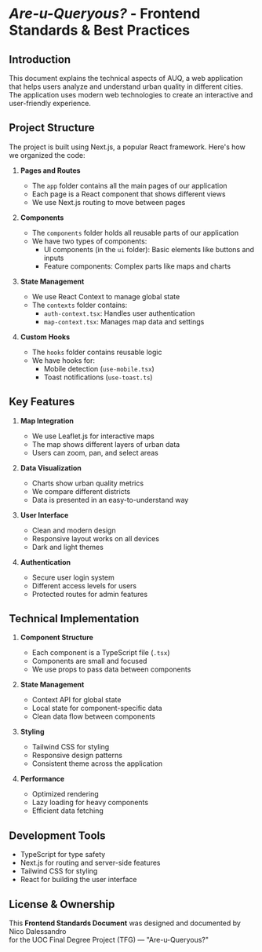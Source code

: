 # *Are-u-Queryous?* - Frontend Standards & Best Practices

## Introduction

This document explains the technical aspects of AUQ, a web application that helps users analyze and understand urban quality in different cities. The application uses modern web technologies to create an interactive and user-friendly experience.

## Project Structure

The project is built using Next.js, a popular React framework. Here's how we organized the code:

1. **Pages and Routes**
   - The `app` folder contains all the main pages of our application
   - Each page is a React component that shows different views
   - We use Next.js routing to move between pages

2. **Components**
   - The `components` folder holds all reusable parts of our application
   - We have two types of components:
     - UI components (in the `ui` folder): Basic elements like buttons and inputs
     - Feature components: Complex parts like maps and charts

3. **State Management**
   - We use React Context to manage global state
   - The `contexts` folder contains:
     - `auth-context.tsx`: Handles user authentication
     - `map-context.tsx`: Manages map data and settings

4. **Custom Hooks**
   - The `hooks` folder contains reusable logic
   - We have hooks for:
     - Mobile detection (`use-mobile.tsx`)
     - Toast notifications (`use-toast.ts`)

## Key Features

1. **Map Integration**
   - We use Leaflet.js for interactive maps
   - The map shows different layers of urban data
   - Users can zoom, pan, and select areas

2. **Data Visualization**
   - Charts show urban quality metrics
   - We compare different districts
   - Data is presented in an easy-to-understand way

3. **User Interface**
   - Clean and modern design
   - Responsive layout works on all devices
   - Dark and light themes

4. **Authentication**
   - Secure user login system
   - Different access levels for users
   - Protected routes for admin features

## Technical Implementation

1. **Component Structure**
   - Each component is a TypeScript file (`.tsx`)
   - Components are small and focused
   - We use props to pass data between components

2. **State Management**
   - Context API for global state
   - Local state for component-specific data
   - Clean data flow between components

3. **Styling**
   - Tailwind CSS for styling
   - Responsive design patterns
   - Consistent theme across the application

4. **Performance**
   - Optimized rendering
   - Lazy loading for heavy components
   - Efficient data fetching

## Development Tools

- TypeScript for type safety
- Next.js for routing and server-side features
- Tailwind CSS for styling
- React for building the user interface

## License & Ownership

This **Frontend Standards Document** was designed and documented by Nico Dalessandro  
for the UOC Final Degree Project (TFG) — "Are-u-Queryous?"
